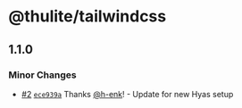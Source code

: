 # @thulite/tailwindcss

## 1.1.0

### Minor Changes

- [#2](https://github.com/gethyas/tailwindcss/pull/2) [`ece939a`](https://github.com/gethyas/tailwindcss/commit/ece939ab9f797c9eb1af3ffa0278c50112b811f1) Thanks [@h-enk](https://github.com/h-enk)! - Update for new Hyas setup
